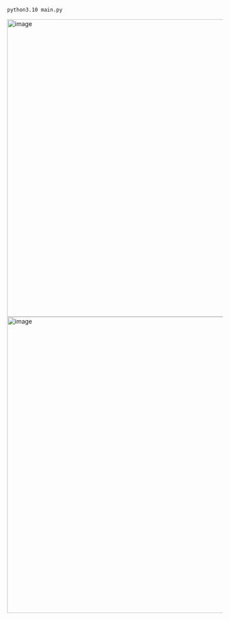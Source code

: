 ```bash
python3.10 main.py
```

<img width="694" alt="image" src="https://user-images.githubusercontent.com/6486875/200194111-182fb772-3e51-4e91-bf70-e8ee7ad546f6.png">
<img width="691" alt="image" src="https://user-images.githubusercontent.com/6486875/200194248-318c10cf-5ad6-4acb-8321-c9f420e1f78f.png">
